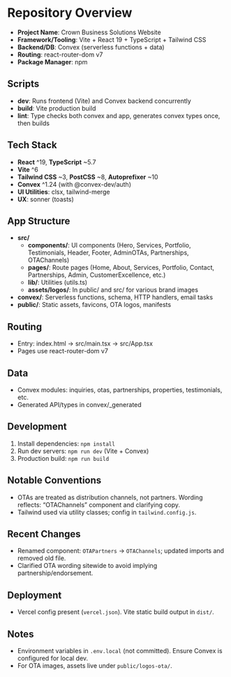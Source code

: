 # Repository Overview

- **Project Name**: Crown Business Solutions Website
- **Framework/Tooling**: Vite + React 19 + TypeScript + Tailwind CSS
- **Backend/DB**: Convex (serverless functions + data)
- **Routing**: react-router-dom v7
- **Package Manager**: npm

## Scripts
- **dev**: Runs frontend (Vite) and Convex backend concurrently
- **build**: Vite production build
- **lint**: Type checks both convex and app, generates convex types once, then builds

## Tech Stack
- **React** ^19, **TypeScript** ~5.7
- **Vite** ^6
- **Tailwind CSS** ~3, **PostCSS** ~8, **Autoprefixer** ~10
- **Convex** ^1.24 (with @convex-dev/auth)
- **UI Utilities**: clsx, tailwind-merge
- **UX**: sonner (toasts)

## App Structure
- **src/**
  - **components/**: UI components (Hero, Services, Portfolio, Testimonials, Header, Footer, AdminOTAs, Partnerships, OTAChannels)
  - **pages/**: Route pages (Home, About, Services, Portfolio, Contact, Partnerships, Admin, CustomerExcellence, etc.)
  - **lib/**: Utilities (utils.ts)
  - **assets/logos/**: In public/ and src/ for various brand images
- **convex/**: Serverless functions, schema, HTTP handlers, email tasks
- **public/**: Static assets, favicons, OTA logos, manifests

## Routing
- Entry: index.html -> src/main.tsx -> src/App.tsx
- Pages use react-router-dom v7

## Data
- Convex modules: inquiries, otas, partnerships, properties, testimonials, etc.
- Generated API/types in convex/_generated

## Development
1. Install dependencies: `npm install`
2. Run dev servers: `npm run dev` (Vite + Convex)
3. Production build: `npm run build`

## Notable Conventions
- OTAs are treated as distribution channels, not partners. Wording reflects: “OTAChannels” component and clarifying copy.
- Tailwind used via utility classes; config in `tailwind.config.js`.

## Recent Changes
- Renamed component: `OTAPartners` -> `OTAChannels`; updated imports and removed old file.
- Clarified OTA wording sitewide to avoid implying partnership/endorsement.

## Deployment
- Vercel config present (`vercel.json`). Vite static build output in `dist/`.

## Notes
- Environment variables in `.env.local` (not committed). Ensure Convex is configured for local dev.
- For OTA images, assets live under `public/logos-ota/`.